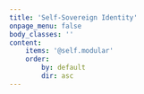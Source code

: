 ```yaml
---
title: 'Self-Sovereign Identity'
onpage_menu: false
body_classes: ''
content:
    items: '@self.modular'
    order:
        by: default
        dir: asc
---
```


